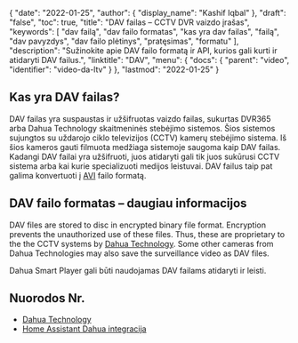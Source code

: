 {
  "date": "2022-01-25",
  "author": {
    "display_name": "Kashif Iqbal"
},
  "draft": "false",
  "toc": true,
  "title": "DAV failas – CCTV DVR vaizdo įrašas",
  "keywords": [
"dav failą",
"dav failo formatas",
"kas yra dav failas",
"failą",
"dav pavyzdys",
"dav failo plėtinys",
"pratęsimas",
"formatu"
],
  "description": "Sužinokite apie DAV failo formatą ir API, kurios gali kurti ir atidaryti DAV failus.",
  "linktitle": "DAV",
  "menu": {
    "docs": {
      "parent": "video",
      "identifier": "video-da-ltv"
}
},
  "lastmod": "2022-01-25"
}

## Kas yra DAV failas?

DAV failas yra suspaustas ir užšifruotas vaizdo failas, sukurtas DVR365 arba Dahua Technology skaitmeninės stebėjimo sistemos. Šios sistemos sujungtos su uždarojo ciklo televizijos (CCTV) kamerų stebėjimo sistema. Iš šios kameros gauti filmuota medžiaga sistemoje saugoma kaip DAV failas. Kadangi DAV failai yra užšifruoti, juos atidaryti gali tik juos sukūrusi CCTV sistema arba kai kurie specializuoti medijos leistuvai. DAV failus taip pat galima konvertuoti į [AVI](/video/avi/) failo formatą.

## DAV failo formatas – daugiau informacijos

DAV files are stored to disc in encrypted binary file format. Encryption prevents the unauthorized use of these files. Thus, these are proprietary to the the CCTV systems by [Dahua Technology](https://www.dahuasecurity.com/). Some other cameras from Dahua Technologies may also save the surveillance video as DAV files.

Dahua Smart Player gali būti naudojamas DAV failams atidaryti ir leisti.

## Nuorodos Nr.

 * [Dahua Technology](https://www.dahuasecurity.com/)
 * [Home Assistant Dahua integracija](https://github.com/rroller/dahua)

